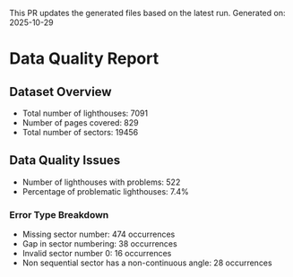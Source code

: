 This PR updates the generated files based on the latest run.
Generated on: 2025-10-29

# Data Quality Report

## Dataset Overview
- Total number of lighthouses: 7091
- Number of pages covered: 829
- Total number of sectors: 19456

## Data Quality Issues
- Number of lighthouses with problems: 522
- Percentage of problematic lighthouses: 7.4%

### Error Type Breakdown
- Missing sector number: 474 occurrences
- Gap in sector numbering: 38 occurrences
- Invalid sector number 0: 16 occurrences
- Non sequential sector has a non-continuous angle: 28 occurrences

